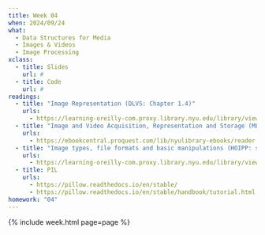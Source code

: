 ```yaml
---
title: Week 04
when: 2024/09/24
what:
  - Data Structures for Media
  - Images & Videos
  - Image Processing
xclass:
  - title: Slides
    url: #
  - title: Code
    url: #
readings:
  - title: "Image Representation (DLVS: Chapter 1.4)"
    urls:
      - https://learning-oreilly-com.proxy.library.nyu.edu/library/view/deep-learning-for/9781617296192/OEBPS/Text/01.htm#heading_id_16
  - title: "Image and Video Acquisition, Representation and Storage (MLAIVA: Chapter 3)"
    urls:
      - https://ebookcentral.proquest.com/lib/nyulibrary-ebooks/reader.action?docID=3062703&ppg=64
  - title: "Image types, file formats and basic manipulations (HOIPP: see link)"
    urls:
      - https://learning-oreilly-com.proxy.library.nyu.edu/library/view/hands-on-image-processing/9781789343731/600fca92-fd57-4054-8010-e5d49fb4f30b.xhtml
  - title: PIL
    urls:
      - https://pillow.readthedocs.io/en/stable/
      - https://pillow.readthedocs.io/en/stable/handbook/tutorial.html
homework: "04"
---
```

{% include week.html page=page %}
